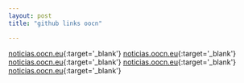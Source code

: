 ```yaml
---
layout: post
title: "github links oocn"

---
```



[noticias.oocn.eu](http://noticias.oocn.eu){:target='_blank'}	[noticias.oocn.eu](http://xooiox.github.io){:target='_blank'}	[noticias.oocn.eu](https://github.com/xooiox/xooiox.github.io){:target='_blank'}	[noticias.oocn.eu](http://xooiox.github.io/){:target='_blank'}	[noticias.oocn.eu](https://github.com/xooiox/xooiox.github.io/blob/master/CNAME){:target='_blank'}

